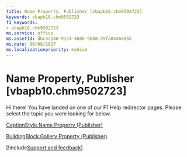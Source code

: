 ```yaml
---
title: Name Property, Publisher [vbapb10.chm9502723]
keywords: vbapb10.chm9502723
f1_keywords:
- vbapb10.chm9502723
ms.service: office
ms.assetid: dbc42140-91e4-4608-9b88-39fa8446685b
ms.date: 06/08/2017
ms.localizationpriority: medium
---
```



# Name Property, Publisher [vbapb10.chm9502723]

Hi there! You have landed on one of our F1 Help redirector pages. Please select the topic you were looking for below.

[CaptionStyle.Name Property (Publisher)](https://msdn.microsoft.com/library/bc9ac1d6-6acc-e973-45dc-75b275891c9e%28Office.15%29.aspx)

[BuildingBlock.Gallery Property (Publisher)](https://msdn.microsoft.com/library/ed6941ae-8c59-7c11-226b-e673b8c1363c%28Office.15%29.aspx)

[!include[Support and feedback](~/includes/feedback-boilerplate.md)]